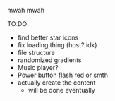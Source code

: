 mwah mwah


TO:DO
* find better star icons
* fix loading thing (host? idk)
* file structure
* randomized gradients
* Music player?
* Power button flash red or smth
* actually create the content
  * will be done eventually
